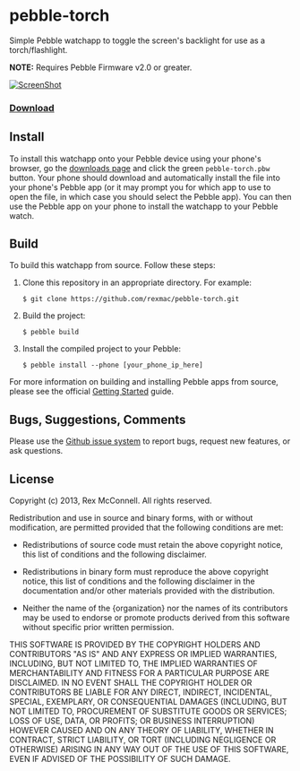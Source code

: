 # pebble-torch

Simple Pebble watchapp to toggle the screen's backlight for use as a torch/flashlight.

**NOTE:** Requires Pebble Firmware v2.0 or greater.

[![ScreenShot](http://rexmac.com/projects/pebble/pebble-torch-watch.png)](http://rexmac.com/projects/pebble/pebble-torch-watch.png)

### [Download](http://github.com/rexmac/pebble-torch/releases)

## Install

To install this watchapp onto your Pebble device using your phone's browser, go the [downloads page](http://github.com/rexmac/pebble-torch/releases) and click the green `pebble-torch.pbw` button. Your phone should download and automatically install the file into your phone's Pebble app (or it may prompt you for which app to use to open the file, in which case you should select the Pebble app). You can then use the Pebble app on your phone to install the watchapp to your Pebble watch.

## Build

To build this watchapp from source. Follow these steps:

1. Clone this repository in an appropriate directory. For example:

    `$ git clone https://github.com/rexmac/pebble-torch.git`

2. Build the project:

    `$ pebble build`

3. Install the compiled project to your Pebble:

    `$ pebble install --phone [your_phone_ip_here]`

For more information on building and installing Pebble apps from source, please see the official [Getting Started](https://developer.getpebble.com/2/getting-started/) guide.

## Bugs, Suggestions, Comments

Please use the [Github issue system](https://github.com/rexmac/pebble-torch/issues) to report bugs, request new features, or ask questions.

## License

Copyright (c) 2013, Rex McConnell. All rights reserved.

Redistribution and use in source and binary forms, with or without modification,
are permitted provided that the following conditions are met:

* Redistributions of source code must retain the above copyright notice, this
  list of conditions and the following disclaimer.

* Redistributions in binary form must reproduce the above copyright notice, this
  list of conditions and the following disclaimer in the documentation and/or
  other materials provided with the distribution.

* Neither the name of the {organization} nor the names of its
  contributors may be used to endorse or promote products derived from
  this software without specific prior written permission.

THIS SOFTWARE IS PROVIDED BY THE COPYRIGHT HOLDERS AND CONTRIBUTORS "AS IS" AND
ANY EXPRESS OR IMPLIED WARRANTIES, INCLUDING, BUT NOT LIMITED TO, THE IMPLIED
WARRANTIES OF MERCHANTABILITY AND FITNESS FOR A PARTICULAR PURPOSE ARE
DISCLAIMED. IN NO EVENT SHALL THE COPYRIGHT HOLDER OR CONTRIBUTORS BE LIABLE FOR
ANY DIRECT, INDIRECT, INCIDENTAL, SPECIAL, EXEMPLARY, OR CONSEQUENTIAL DAMAGES
(INCLUDING, BUT NOT LIMITED TO, PROCUREMENT OF SUBSTITUTE GOODS OR SERVICES;
LOSS OF USE, DATA, OR PROFITS; OR BUSINESS INTERRUPTION) HOWEVER CAUSED AND ON
ANY THEORY OF LIABILITY, WHETHER IN CONTRACT, STRICT LIABILITY, OR TORT
(INCLUDING NEGLIGENCE OR OTHERWISE) ARISING IN ANY WAY OUT OF THE USE OF THIS
SOFTWARE, EVEN IF ADVISED OF THE POSSIBILITY OF SUCH DAMAGE.

